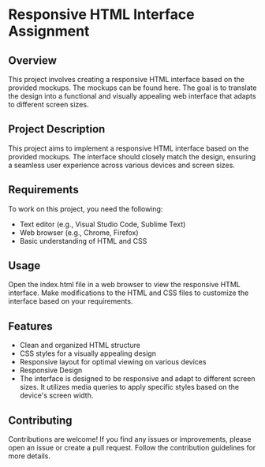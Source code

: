 # Responsive HTML Interface Assignment
## Overview
This project involves creating a responsive HTML interface based on the provided mockups. The mockups can be found here. The goal is to translate the design into a functional and visually appealing web interface that adapts to different screen sizes.

## Project Description
This project aims to implement a responsive HTML interface based on the provided mockups. The interface should closely match the design, ensuring a seamless user experience across various devices and screen sizes.

## Requirements
To work on this project, you need the following:
+ Text editor (e.g., Visual Studio Code, Sublime Text)
+ Web browser (e.g., Chrome, Firefox)
+ Basic understanding of HTML and CSS

## Usage
Open the index.html file in a web browser to view the responsive HTML interface. Make modifications to the HTML and CSS files to customize the interface based on your requirements.

## Features
+ Clean and organized HTML structure
+ CSS styles for a visually appealing design
+ Responsive layout for optimal viewing on various devices
+ Responsive Design
+ The interface is designed to be responsive and adapt to different screen sizes. It utilizes media queries to apply specific styles based on the device's screen width.

## Contributing
Contributions are welcome! If you find any issues or improvements, please open an issue or create a pull request. Follow the contribution guidelines for more details.
